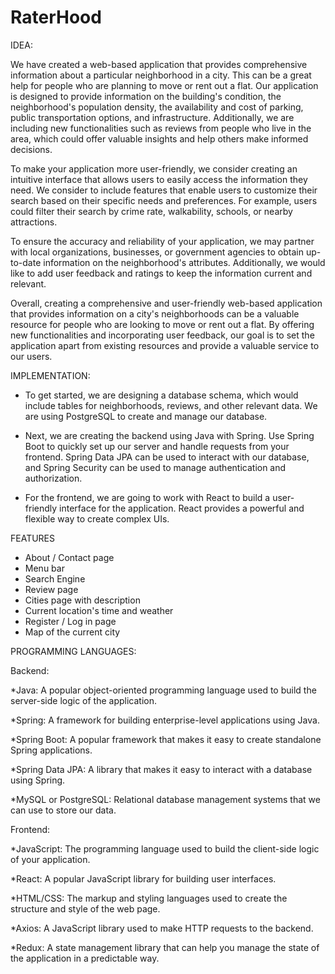 # RaterHood

IDEA:

We have created a web-based application that provides comprehensive information about a particular neighborhood in a city. This can be a great help for people who are planning to move or rent out a flat. Our application is designed to provide information on the building's condition, the neighborhood's population density, the availability and cost of parking, public transportation options, and infrastructure. Additionally, we are including new functionalities such as reviews from people who live in the area, which could offer valuable insights and help others make informed decisions.

To make your application more user-friendly, we consider creating an intuitive interface that allows users to easily access the information they need. We consider to include features that enable users to customize their search based on their specific needs and preferences. For example, users could filter their search by crime rate, walkability, schools, or nearby attractions.

To ensure the accuracy and reliability of your application, we may partner with local organizations, businesses, or government agencies to obtain up-to-date information on the neighborhood's attributes. Additionally, we would like to add user feedback and ratings to keep the information current and relevant.

Overall, creating a comprehensive and user-friendly web-based application that provides information on a city's neighborhoods can be a valuable resource for people who are looking to move or rent out a flat. By offering new functionalities and incorporating user feedback, our goal is to set the application apart from existing resources and provide a valuable service to our users.


IMPLEMENTATION:
* To get started, we are designing a database schema, which would include tables for neighborhoods, reviews, and other relevant data. We are using PostgreSQL to create and manage our database.

* Next, we are creating the backend using Java with Spring. Use Spring Boot to quickly set up our server and handle requests from your frontend. Spring Data JPA can be used to interact with our database, and Spring Security can be used to manage authentication and authorization.

* For the frontend, we are going to work with React to build a user-friendly interface for the application. React provides a powerful and flexible way to create complex UIs.

FEATURES

* About / Contact page
* Menu bar
* Search Engine
* Review page
* Cities page with description
* Current location's time and weather
* Register / Log in page
* Map of the current city

PROGRAMMING LANGUAGES:

Backend:

*Java: A popular object-oriented programming language used to build the server-side logic of the application.

*Spring: A framework for building enterprise-level applications using Java.

*Spring Boot: A popular framework that makes it easy to create standalone Spring applications.

*Spring Data JPA: A library that makes it easy to interact with a database using Spring.

*MySQL or PostgreSQL: Relational database management systems that we can use to store our data.

Frontend:

*JavaScript: The programming language used to build the client-side logic of your application.

*React: A popular JavaScript library for building user interfaces.

*HTML/CSS: The markup and styling languages used to create the structure and style of the web page.

*Axios: A JavaScript library used to make HTTP requests to the backend.

*Redux: A state management library that can help you manage the state of the application in a predictable way.

